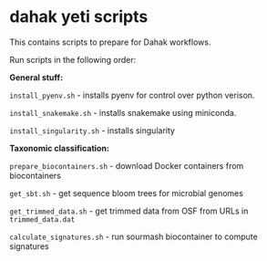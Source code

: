 # dahak yeti scripts

This contains scripts to prepare for Dahak workflows.

Run scripts in the following order:



**General stuff:**

`install_pyenv.sh` - installs pyenv for control over python verison.

`install_snakemake.sh` - installs snakemake using miniconda.

`install_singularity.sh` - installs singularity



**Taxonomic classification:**

`prepare_biocontainers.sh` - download Docker containers from biocontainers

`get_sbt.sh` - get sequence bloom trees for microbial genomes

`get_trimmed_data.sh` - get trimmed data from OSF from URLs in `trimmed_data.dat`

`calculate_signatures.sh` - run sourmash biocontainer to compute signatures

